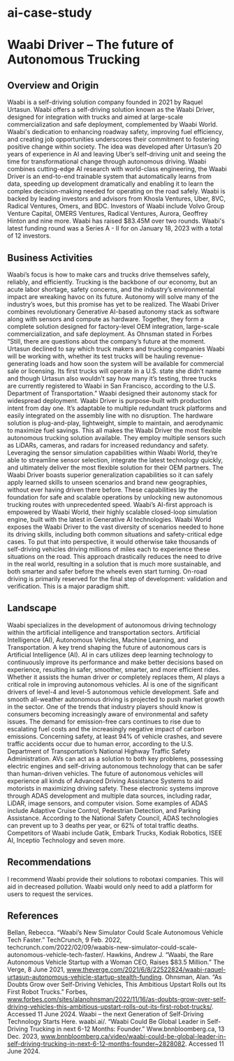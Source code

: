 # ai-case-study

# Waabi Driver – The future of Autonomous Trucking

## Overview and Origin
Waabi is a self-driving solution company founded in 2021 by Raquel Urtasun. Waabi offers a self-driving solution known as the Waabi Driver, designed for integration with trucks and aimed at large-scale commercialization and safe deployment, complemented by Waabi World. Waabi's dedication to enhancing roadway safety, improving fuel efficiency, and creating job opportunities underscores their commitment to fostering positive change within society. The idea was developed after Urtasun’s 20 years of experience in AI and leaving Uber’s self-driving unit and seeing the time for transformational change through autonomous driving. Waabi combines cutting-edge AI research with world-class engineering, the Waabi Driver is an end-to-end trainable system that automatically learns from data, speeding up development dramatically and enabling it to learn the complex decision-making needed for operating on the road safely. Waabi is backed by leading investors and advisors from Khosla Ventures, Uber, 8VC, Radical Ventures, Omers, and BDC. Investors of Waabi include Volvo Group Venture Capital, OMERS Ventures, Radical Ventures, Aurora, Geoffrey Hinton and nine more. Waabi has raised $83.45M over two rounds. Waabi's latest funding round was a Series A - II for on January 18, 2023 with a total of 12 investors.

## Business Activities
Waabi’s focus is how to make cars and trucks drive themselves safely, reliably, and efficiently. Trucking is the backbone of our economy, but an acute labor shortage, safety concerns, and the industry’s environmental impact are wreaking havoc on its future. Autonomy will solve many of the industry’s woes, but this promise has yet to be realized. The Waabi Driver combines revolutionary Generative AI-based autonomy stack as software along with sensors and compute as hardware. Together, they form a complete solution designed for factory-level OEM integration, large-scale commercialization, and safe deployment. As Ohnsman stated in Forbes
“Still, there are questions about the company’s future at the moment. Urtasun declined to say which truck makers and trucking companies Waabi will be working with, whether its test trucks will be hauling revenue-generating loads and how soon the system will be available for commercial sale or licensing. Its first trucks will operate in a U.S. state she didn’t name and though Urtasun also wouldn’t say how many it’s testing, three trucks are currently registered to Waabi in San Francisco, according to the U.S. Department of Transportation.” 
Waabi designed their autonomy stack for widespread deployment. Waabi Driver is purpose-built with production intent from day one. It’s adaptable to multiple redundant truck platforms and easily integrated on the assembly line with no disruption. The hardware solution is plug-and-play, lightweight, simple to maintain, and aerodynamic to maximize fuel savings. This all makes the Waabi Driver the most flexible autonomous trucking solution available. They employ multiple sensors such as LiDARs, cameras, and radars for increased redundancy and safety. Leveraging the sensor simulation capabilities within Waabi World, they’re able to streamline sensor selection, integrate the latest technology quickly, and ultimately deliver the most flexible solution for their OEM partners. 
The Waabi Driver boasts superior generalization capabilities so it can safely apply learned skills to unseen scenarios and brand new geographies, without ever having driven there before. These capabilities lay the foundation for safe and scalable operations by unlocking new autonomous trucking routes with unprecedented speed. Waabi’s AI-first approach is empowered by Waabi World, their highly scalable closed-loop simulation engine, built with the latest in Generative AI technologies. Waabi World exposes the Waabi Driver to the vast diversity of scenarios needed to hone its driving skills, including both common situations and safety-critical edge cases. To put that into perspective, it would otherwise take thousands of self-driving vehicles driving millions of miles each to experience these situations on the road. This approach drastically reduces the need to drive in the real world, resulting in a solution that is much more sustainable, and both smarter and safer before the wheels even start turning. On-road driving is primarily reserved for the final step of development: validation and verification. This is a major paradigm shift.

## Landscape
Waabi specializes in the development of autonomous driving technology within the artificial intelligence and transportation sectors. Artificial Intelligence (AI), Autonomous Vehicles, Machine Learning, and Transportation. A key trend shaping the future of autonomous cars is Artificial Intelligence (AI). AI in cars utilizes deep learning technology to continuously improve its performance and make better decisions based on experience, resulting in safer, smoother, smarter, and more efficient rides. Whether it assists the human driver or completely replaces them, AI plays a critical role in improving autonomous vehicles. AI is one of the significant drivers of level-4 and level-5 autonomous vehicle development. Safe and smooth all-weather autonomous driving is projected to push market growth in the sector.
One of the trends that industry players should know is consumers becoming increasingly aware of environmental and safety issues. The demand for emission-free cars continues to rise due to escalating fuel costs and the increasingly negative impact of carbon emissions. Concerning safety, at least 94% of vehicle crashes, and severe traffic accidents occur due to human error, according to the U.S. Department of Transportation’s National Highway Traffic Safety Administration. AVs can act as a solution to both key problems, possessing electric engines and self-driving autonomous technology that can be safer than human-driven vehicles.
The future of autonomous vehicles will experience all kinds of Advanced Driving Assistance Systems to aid motorists in maximizing driving safety. These electronic systems improve through ADAS development and multiple data sources, including radar, LiDAR, image sensors, and computer vision. Some examples of ADAS include Adaptive Cruise Control, Pedestrian Detection, and Parking Assistance. According to the National Safety Council, ADAS technologies can prevent up to 3 deaths per year, or 62% of total traffic deaths. Competitors of Waabi include Gatik, Embark Trucks, Kodiak Robotics, ISEE AI, Inceptio Technology and seven more.

## Recommendations
I recommend Waabi provide their solutions to robotaxi companies. This will aid in decreased pollution. Waabi would only need to add a platform for users to request the services.

## References
Bellan, Rebecca. “Waabi’s New Simulator Could Scale Autonomous Vehicle Tech Faster.” TechCrunch, 9 Feb. 2022, techcrunch.com/2022/02/09/waabis-new-simulator-could-scale-autonomous-vehicle-tech-faster/.
Hawkins, Andrew J. “Waabi, the Rare Autonomous Vehicle Startup with a Woman CEO, Raises $83.5 Million.” The Verge, 8 June 2021, www.theverge.com/2021/6/8/22522824/waabi-raquel-urtasun-autonomous-vehicle-startup-stealth-funding.
Ohnsman, Alan. “As Doubts Grow over Self-Driving Vehicles, This Ambitious Upstart Rolls out Its First Robot Trucks.” Forbes, www.forbes.com/sites/alanohnsman/2022/11/16/as-doubts-grow-over-self-driving-vehicles-this-ambitious-upstart-rolls-out-its-first-robot-trucks/. Accessed 11 June 2024.
Waabi – the next Generation of Self-Driving Technology Starts Here. waabi.ai/.
 “Waabi Could Be Global Leader in Self-Driving Trucking in next 6-12 Months: Founder.” Www.bnnbloomberg.ca, 13 Dec. 2023, www.bnnbloomberg.ca/video/waabi-could-be-global-leader-in-self-driving-trucking-in-next-6-12-months-founder~2828082. Accessed 11 June 2024.

